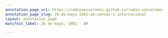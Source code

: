 ```yaml
---
annotation_page_uri: https://radiovenceremos.github.io/radio-venceremos-espanol-2/annotations/26-de-mayo-1981-am-canvas-1-internacional.json
annotation_page_slug: 26-de-mayo-1981-am-canvas-1-internacional
layout: annotation_page
manifest_label: 26 de mayo, 1981 - AM

---
```

